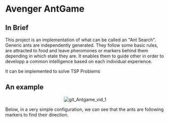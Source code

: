 # Avenger AntGame

## In Brief

This project is an implementation of what can be called an "Ant Search". 
Generic ants are independently generated. They follow some basic rules, are attracted to food and leave pheromones or markers behind them depending in which state they are. It enables them to guide other in order to developp a common intelligence based on each individual experience. 

It can be implemented to solve TSP Problems


## An example
<div align="center"> 
  
![git_Antgame_vid_1](https://user-images.githubusercontent.com/73651505/145711984-b85e2779-89a0-418c-9aba-cc30f836213d.gif)

</div>

Below, in a very simple configuration, we can see that the ants are following markers to find their direction.
